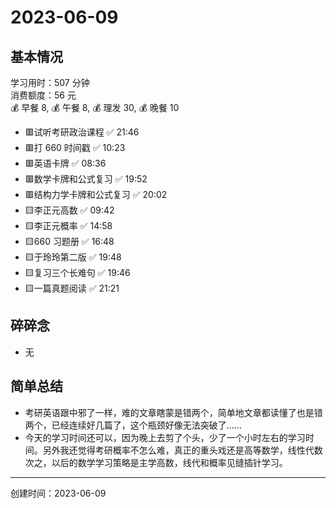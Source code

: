 # 2023-06-09

## 基本情况

学习用时：507 分钟  
消费额度：56 元  
💰 早餐 8, 💰 午餐 8, 💰 理发 30, 💰 晚餐 10

-   🟥试听考研政治课程 ✅ 21:46
-   🟥打 660 时间戳 ✅ 10:23
-   🟥英语卡牌 ✅ 08:36
-   🟥数学卡牌和公式复习 ✅ 19:52
-   🟥结构力学卡牌和公式复习 ✅ 20:02
-   🟨李正元高数 ✅ 09:42
-   🟨李正元概率 ✅ 14:58
-   🟨660 习题册 ✅ 16:48
-   🟨于玲玲第二版 ✅ 19:48
-   🟨复习三个长难句 ✅ 19:46
-   🟨一篇真题阅读 ✅ 21:21

## 碎碎念

- 无

## 简单总结

- 考研英语跟中邪了一样，难的文章瞎蒙是错两个，简单地文章都读懂了也是错两个，已经连续好几篇了，这个瓶颈好像无法突破了……
- 今天的学习时间还可以，因为晚上去剪了个头，少了一个小时左右的学习时间。另外我还觉得考研概率不怎么难，真正的重头戏还是高等数学，线性代数次之，以后的数学学习策略是主学高数，线代和概率见缝插针学习。

---

创建时间：2023-06-09